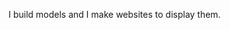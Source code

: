 I build models and I make websites to display them.
<!---
Virtualexistence/Virtualexistence is a ✨ special ✨ repository because its `README.md` (this file) appears on your GitHub profile.
You can click the Preview link to take a look at your changes.
--->
